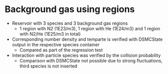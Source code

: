 # Background gas using regions
* Reservoir with 3 species and 3 background gas regions
  * 1 region with N2 (1E23/m3), 1 region with He (1E24/m3) and 1 region with N2/He (1E25/m3 in total)
* Corresponding number density and temparte is verified with DSMCState output in the respective species container
  * Compared as part of the regression test
* Interaction with particle species was verified by the collision probability
  * Comparison with DSMCState not possible due to strong fluctuations, third species is not inserted